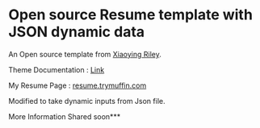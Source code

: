 # Open source Resume template with JSON dynamic data

An Open source template from <a href="http://themes.3rdwavemedia.com" target="_blank">Xiaoying Riley</a>.

Theme Documentation : <a href="http://themes.3rdwavemedia.com/demo/orbit/">Link</a>

My Resume Page : <a href="http://resume.trymuffin.com/">resume.trymuffin.com</a>

Modified to take dynamic inputs from Json file.

More Information Shared soon***
